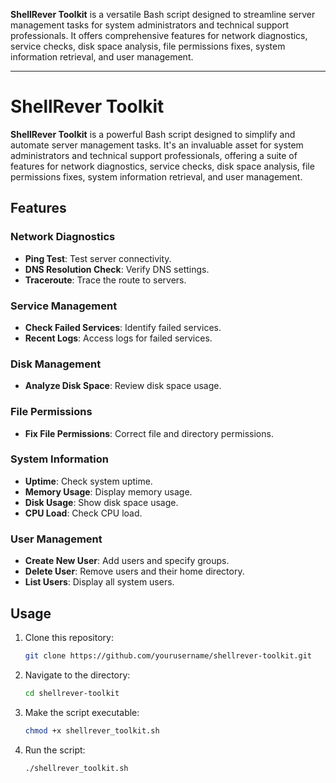 
**ShellRever Toolkit** is a versatile Bash script designed to streamline server management tasks for system administrators and technical support professionals. It offers comprehensive features for network diagnostics, service checks, disk space analysis, file permissions fixes, system information retrieval, and user management.

---

# ShellRever Toolkit

**ShellRever Toolkit** is a powerful Bash script designed to simplify and automate server management tasks. It's an invaluable asset for system administrators and technical support professionals, offering a suite of features for network diagnostics, service checks, disk space analysis, file permissions fixes, system information retrieval, and user management.

## Features

### Network Diagnostics
- **Ping Test**: Test server connectivity.
- **DNS Resolution Check**: Verify DNS settings.
- **Traceroute**: Trace the route to servers.

### Service Management
- **Check Failed Services**: Identify failed services.
- **Recent Logs**: Access logs for failed services.

### Disk Management
- **Analyze Disk Space**: Review disk space usage.

### File Permissions
- **Fix File Permissions**: Correct file and directory permissions.

### System Information
- **Uptime**: Check system uptime.
- **Memory Usage**: Display memory usage.
- **Disk Usage**: Show disk space usage.
- **CPU Load**: Check CPU load.

### User Management
- **Create New User**: Add users and specify groups.
- **Delete User**: Remove users and their home directory.
- **List Users**: Display all system users.

## Usage
1. Clone this repository:
   ```bash
   git clone https://github.com/yourusername/shellrever-toolkit.git
   ```
2. Navigate to the directory:
   ```bash
   cd shellrever-toolkit
   ```
3. Make the script executable:
   ```bash
   chmod +x shellrever_toolkit.sh
   ```
4. Run the script:
   ```bash
   ./shellrever_toolkit.sh
   ```


